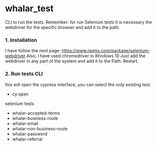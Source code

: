 # whalar_test

CLI to run the tests. Remember: for run Selenium tests it is necessary the webdriver for the specific browser and add it to the path.

### 1. Installation

I have follow the next page: https://www.npmjs.com/package/selenium-webdriver
Also, I have used chromedriver in Windows 10
Just add the webdriver in any part of the system and add it to the Path. Restart.

### 2. Run tests CLI

this will open the cypress interface, you can select the only existing test.

* cy:open

selenium tests

* whalar-accepted-terms
* whalar-business-route
* whalar-email
* whalar-non-business-route
* whalar-password
* whalar-referral